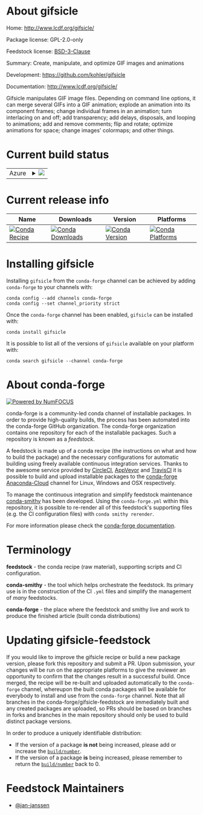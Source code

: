 About gifsicle
==============

Home: http://www.lcdf.org/gifsicle/

Package license: GPL-2.0-only

Feedstock license: [BSD-3-Clause](https://github.com/conda-forge/gifsicle-feedstock/blob/master/LICENSE.txt)

Summary: Create, manipulate, and optimize GIF images and animations

Development: https://github.com/kohler/gifsicle

Documentation: http://www.lcdf.org/gifsicle/

Gifsicle manipulates GIF image files. Depending on command line
options, it can merge several GIFs into a GIF animation; explode
an animation into its component frames; change individual frames
in an animation; turn interlacing on and off; add transparency; add
delays, disposals, and looping to animations; add and remove comments;
flip and rotate; optimize animations for space; change images'
colormaps; and other things.


Current build status
====================


<table>
    
  <tr>
    <td>Azure</td>
    <td>
      <details>
        <summary>
          <a href="https://dev.azure.com/conda-forge/feedstock-builds/_build/latest?definitionId=9391&branchName=master">
            <img src="https://dev.azure.com/conda-forge/feedstock-builds/_apis/build/status/gifsicle-feedstock?branchName=master">
          </a>
        </summary>
        <table>
          <thead><tr><th>Variant</th><th>Status</th></tr></thead>
          <tbody><tr>
              <td>linux_64</td>
              <td>
                <a href="https://dev.azure.com/conda-forge/feedstock-builds/_build/latest?definitionId=9391&branchName=master">
                  <img src="https://dev.azure.com/conda-forge/feedstock-builds/_apis/build/status/gifsicle-feedstock?branchName=master&jobName=linux&configuration=linux_64_" alt="variant">
                </a>
              </td>
            </tr><tr>
              <td>osx_64</td>
              <td>
                <a href="https://dev.azure.com/conda-forge/feedstock-builds/_build/latest?definitionId=9391&branchName=master">
                  <img src="https://dev.azure.com/conda-forge/feedstock-builds/_apis/build/status/gifsicle-feedstock?branchName=master&jobName=osx&configuration=osx_64_" alt="variant">
                </a>
              </td>
            </tr>
          </tbody>
        </table>
      </details>
    </td>
  </tr>
</table>

Current release info
====================

| Name | Downloads | Version | Platforms |
| --- | --- | --- | --- |
| [![Conda Recipe](https://img.shields.io/badge/recipe-gifsicle-green.svg)](https://anaconda.org/conda-forge/gifsicle) | [![Conda Downloads](https://img.shields.io/conda/dn/conda-forge/gifsicle.svg)](https://anaconda.org/conda-forge/gifsicle) | [![Conda Version](https://img.shields.io/conda/vn/conda-forge/gifsicle.svg)](https://anaconda.org/conda-forge/gifsicle) | [![Conda Platforms](https://img.shields.io/conda/pn/conda-forge/gifsicle.svg)](https://anaconda.org/conda-forge/gifsicle) |

Installing gifsicle
===================

Installing `gifsicle` from the `conda-forge` channel can be achieved by adding `conda-forge` to your channels with:

```
conda config --add channels conda-forge
conda config --set channel_priority strict
```

Once the `conda-forge` channel has been enabled, `gifsicle` can be installed with:

```
conda install gifsicle
```

It is possible to list all of the versions of `gifsicle` available on your platform with:

```
conda search gifsicle --channel conda-forge
```


About conda-forge
=================

[![Powered by NumFOCUS](https://img.shields.io/badge/powered%20by-NumFOCUS-orange.svg?style=flat&colorA=E1523D&colorB=007D8A)](http://numfocus.org)

conda-forge is a community-led conda channel of installable packages.
In order to provide high-quality builds, the process has been automated into the
conda-forge GitHub organization. The conda-forge organization contains one repository
for each of the installable packages. Such a repository is known as a *feedstock*.

A feedstock is made up of a conda recipe (the instructions on what and how to build
the package) and the necessary configurations for automatic building using freely
available continuous integration services. Thanks to the awesome service provided by
[CircleCI](https://circleci.com/), [AppVeyor](https://www.appveyor.com/)
and [TravisCI](https://travis-ci.com/) it is possible to build and upload installable
packages to the [conda-forge](https://anaconda.org/conda-forge)
[Anaconda-Cloud](https://anaconda.org/) channel for Linux, Windows and OSX respectively.

To manage the continuous integration and simplify feedstock maintenance
[conda-smithy](https://github.com/conda-forge/conda-smithy) has been developed.
Using the ``conda-forge.yml`` within this repository, it is possible to re-render all of
this feedstock's supporting files (e.g. the CI configuration files) with ``conda smithy rerender``.

For more information please check the [conda-forge documentation](https://conda-forge.org/docs/).

Terminology
===========

**feedstock** - the conda recipe (raw material), supporting scripts and CI configuration.

**conda-smithy** - the tool which helps orchestrate the feedstock.
                   Its primary use is in the construction of the CI ``.yml`` files
                   and simplify the management of *many* feedstocks.

**conda-forge** - the place where the feedstock and smithy live and work to
                  produce the finished article (built conda distributions)


Updating gifsicle-feedstock
===========================

If you would like to improve the gifsicle recipe or build a new
package version, please fork this repository and submit a PR. Upon submission,
your changes will be run on the appropriate platforms to give the reviewer an
opportunity to confirm that the changes result in a successful build. Once
merged, the recipe will be re-built and uploaded automatically to the
`conda-forge` channel, whereupon the built conda packages will be available for
everybody to install and use from the `conda-forge` channel.
Note that all branches in the conda-forge/gifsicle-feedstock are
immediately built and any created packages are uploaded, so PRs should be based
on branches in forks and branches in the main repository should only be used to
build distinct package versions.

In order to produce a uniquely identifiable distribution:
 * If the version of a package **is not** being increased, please add or increase
   the [``build/number``](https://docs.conda.io/projects/conda-build/en/latest/resources/define-metadata.html#build-number-and-string).
 * If the version of a package **is** being increased, please remember to return
   the [``build/number``](https://docs.conda.io/projects/conda-build/en/latest/resources/define-metadata.html#build-number-and-string)
   back to 0.

Feedstock Maintainers
=====================

* [@jan-janssen](https://github.com/jan-janssen/)

